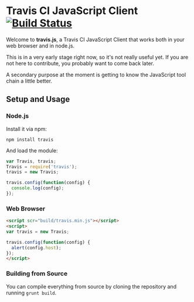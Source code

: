 # Travis CI JavaScript Client [![Build Status](https://travis-ci.org/travis-ci/travis.js.svg?branch=master)](https://travis-ci.org/travis-ci/travis.js)

Welcome to **travis.js**, a Travis CI JavaScript Client that works both in your web browser and in node.js.

This is in a very early stage right now, so it's not really useful yet. If you are not here to contribute, you probably want to come back later.

A secondary purpose at the moment is getting to know the JavaScript tool chain a little better.

## Setup and Usage

### Node.js

Install it via npm:

``` shell
npm install travis
```

And load the module:

``` javascript
var Travis, travis;
Travis = require('travis');
travis = new Travis;

travis.config(function(config) {
  console.log(config);
});
```
### Web Browser

``` html
<script scr="build/travis.min.js"></script>
<script>
var travis = new Travis;

travis.config(function(config) {
  alert(config.host);
});
</script>
```

### Building from Source

You can compile everything from source by cloning the repository and running `grunt build`.